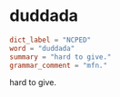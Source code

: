 # duddada

``` toml
dict_label = "NCPED"
word = "duddada"
summary = "hard to give."
grammar_comment = "mfn."
```

hard to give.

